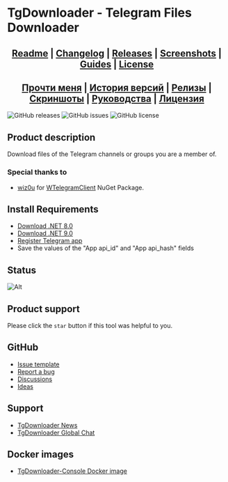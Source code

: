﻿# TgDownloader - Telegram Files Downloader

## <div align="center"><b><a href="README.md">Readme</a> | <a href="Docs/CHANGELOG.md">Changelog</a> | <a href="Docs/RELEASE.md">Releases</a> | <a href="Docs/SCREENSHOTS.md">Screenshots</a> | <a href="Docs/GUIDES.md">Guides</a> | <a href="LICENSE.md">License</a></b></div>
## <div align="center"><b><a href="README-RUS.md">Прочти меня</a> | <a href="Docs/CHANGELOG-RUS.md">История версий</a> | <a href="Docs/RELEASE.md">Релизы</a> | <a href="Docs/SCREENSHOTS.md">Скриншоты</a> | <a href="Docs/GUIDES-RUS.md">Руководства</a> | <a href="LICENSE.md">Лицензия</a></b></div>

![GitHub releases](https://img.shields.io/github/downloads/DamianMorozov/TgDownloader/total?style=social)
![GitHub issues](https://img.shields.io/github/issues/DamianMorozov/TgDownloader?style=social)
![GitHub license](https://img.shields.io/github/license/DamianMorozov/TgDownloader?style=social)

## Product description
Download files of the Telegram channels or groups you are a member of.

### Special thanks to
- [wiz0u](https://github.com/wiz0u) for [WTelegramClient](https://github.com/wiz0u/WTelegramClient) NuGet Package.

## Install Requirements
- [Download .NET 8.0](https://dotnet.microsoft.com/en-us/download/dotnet/8.0)
- [Download .NET 9.0](https://dotnet.microsoft.com/en-us/download/dotnet/9.0)
- [Register Telegram app](https://my.telegram.org/apps/)
- Save the values of the "App api_id" and "App api_hash" fields

## Status
![Alt](https://repobeats.axiom.co/api/embed/c14de41002f34b22bb5ad579995904aa375930d2.svg "Repobeats analytics image")

## Product support
Please click the `star` button if this tool was helpful to you.

## GitHub
- [Issue template](Docs/ISSUE.md)
- [Report a bug](https://github.com/DamianMorozov/TgDownloader/issues)
- [Discussions](https://github.com/DamianMorozov/TgDownloader/discussions)
- [Ideas](https://github.com/DamianMorozov/TgDownloader/discussions/categories/ideas)

## Support
- [TgDownloader News](https://t.me/TgDownloader)
- [TgDownloader Global Chat](https://t.me/TgDownloaderChat)

## Docker images
- [TgDownloader-Console Docker image](https://hub.docker.com/repository/docker/damianmorozov/tgdownloader-console/)
